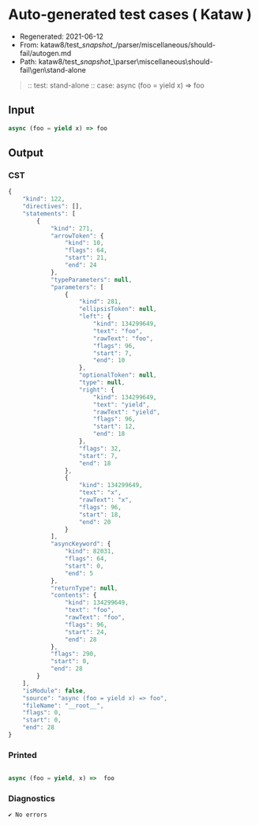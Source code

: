 # Auto-generated test cases ( Kataw )
- Regenerated: 2021-06-12
- From: kataw8/test\__snapshot__/parser/miscellaneous/should-fail/autogen.md
- Path: kataw8/test\__snapshot__\parser\miscellaneous\should-fail\gen\stand-alone
> :: test: stand-alone
> :: case: async (foo = yield x) => foo
## Input

`````js
async (foo = yield x) => foo
`````
## Output

### CST

```javascript
{
    "kind": 122,
    "directives": [],
    "statements": [
        {
            "kind": 271,
            "arrowToken": {
                "kind": 10,
                "flags": 64,
                "start": 21,
                "end": 24
            },
            "typeParameters": null,
            "parameters": [
                {
                    "kind": 281,
                    "ellipsisToken": null,
                    "left": {
                        "kind": 134299649,
                        "text": "foo",
                        "rawText": "foo",
                        "flags": 96,
                        "start": 7,
                        "end": 10
                    },
                    "optionalToken": null,
                    "type": null,
                    "right": {
                        "kind": 134299649,
                        "text": "yield",
                        "rawText": "yield",
                        "flags": 96,
                        "start": 12,
                        "end": 18
                    },
                    "flags": 32,
                    "start": 7,
                    "end": 18
                },
                {
                    "kind": 134299649,
                    "text": "x",
                    "rawText": "x",
                    "flags": 96,
                    "start": 18,
                    "end": 20
                }
            ],
            "asyncKeyword": {
                "kind": 82031,
                "flags": 64,
                "start": 0,
                "end": 5
            },
            "returnType": null,
            "contents": {
                "kind": 134299649,
                "text": "foo",
                "rawText": "foo",
                "flags": 96,
                "start": 24,
                "end": 28
            },
            "flags": 290,
            "start": 0,
            "end": 28
        }
    ],
    "isModule": false,
    "source": "async (foo = yield x) => foo",
    "fileName": "__root__",
    "flags": 0,
    "start": 0,
    "end": 28
}
```

### Printed

```javascript

async (foo = yield, x) =>  foo
```

### Diagnostics

```javascript
✔ No errors
```

